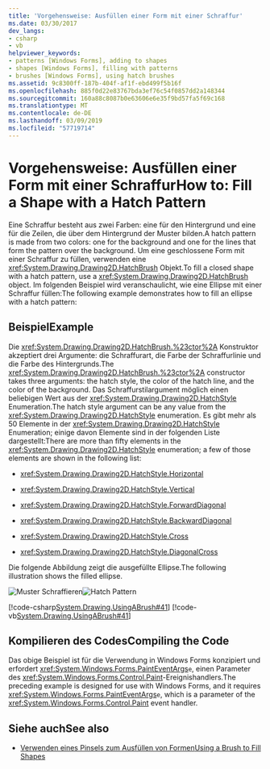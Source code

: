 ```yaml
---
title: 'Vorgehensweise: Ausfüllen einer Form mit einer Schraffur'
ms.date: 03/30/2017
dev_langs:
- csharp
- vb
helpviewer_keywords:
- patterns [Windows Forms], adding to shapes
- shapes [Windows Forms], filling with patterns
- brushes [Windows Forms], using hatch brushes
ms.assetid: 9c8300ff-187b-404f-af1f-ebd499f5b16f
ms.openlocfilehash: 885f0d22e83767bda3ef76c54f0857dd2a148344
ms.sourcegitcommit: 160a88c8087b0e63606e6e35f9bd57fa5f69c168
ms.translationtype: MT
ms.contentlocale: de-DE
ms.lasthandoff: 03/09/2019
ms.locfileid: "57719714"
---
```

# <a name="how-to-fill-a-shape-with-a-hatch-pattern"></a><span data-ttu-id="5512a-102">Vorgehensweise: Ausfüllen einer Form mit einer Schraffur</span><span class="sxs-lookup"><span data-stu-id="5512a-102">How to: Fill a Shape with a Hatch Pattern</span></span>
<span data-ttu-id="5512a-103">Eine Schraffur besteht aus zwei Farben: eine für den Hintergrund und eine für die Zeilen, die über dem Hintergrund der Muster bilden.</span><span class="sxs-lookup"><span data-stu-id="5512a-103">A hatch pattern is made from two colors: one for the background and one for the lines that form the pattern over the background.</span></span> <span data-ttu-id="5512a-104">Um eine geschlossene Form mit einer Schraffur zu füllen, verwenden eine <xref:System.Drawing.Drawing2D.HatchBrush> Objekt.</span><span class="sxs-lookup"><span data-stu-id="5512a-104">To fill a closed shape with a hatch pattern, use a <xref:System.Drawing.Drawing2D.HatchBrush> object.</span></span> <span data-ttu-id="5512a-105">Im folgenden Beispiel wird veranschaulicht, wie eine Ellipse mit einer Schraffur füllen:</span><span class="sxs-lookup"><span data-stu-id="5512a-105">The following example demonstrates how to fill an ellipse with a hatch pattern:</span></span>  
  
## <a name="example"></a><span data-ttu-id="5512a-106">Beispiel</span><span class="sxs-lookup"><span data-stu-id="5512a-106">Example</span></span>  
 <span data-ttu-id="5512a-107">Die <xref:System.Drawing.Drawing2D.HatchBrush.%23ctor%2A> Konstruktor akzeptiert drei Argumente: die Schraffurart, die Farbe der Schraffurlinie und die Farbe des Hintergrunds.</span><span class="sxs-lookup"><span data-stu-id="5512a-107">The <xref:System.Drawing.Drawing2D.HatchBrush.%23ctor%2A> constructor takes three arguments: the hatch style, the color of the hatch line, and the color of the background.</span></span> <span data-ttu-id="5512a-108">Das Schraffurstilargument möglich einen beliebigen Wert aus der <xref:System.Drawing.Drawing2D.HatchStyle> Enumeration.</span><span class="sxs-lookup"><span data-stu-id="5512a-108">The hatch style argument can be any value from the <xref:System.Drawing.Drawing2D.HatchStyle> enumeration.</span></span> <span data-ttu-id="5512a-109">Es gibt mehr als 50 Elemente in der <xref:System.Drawing.Drawing2D.HatchStyle> Enumeration; einige davon Elemente sind in der folgenden Liste dargestellt:</span><span class="sxs-lookup"><span data-stu-id="5512a-109">There are more than fifty elements in the <xref:System.Drawing.Drawing2D.HatchStyle> enumeration; a few of those elements are shown in the following list:</span></span>  
  
-   <xref:System.Drawing.Drawing2D.HatchStyle.Horizontal>  
  
-   <xref:System.Drawing.Drawing2D.HatchStyle.Vertical>  
  
-   <xref:System.Drawing.Drawing2D.HatchStyle.ForwardDiagonal>  
  
-   <xref:System.Drawing.Drawing2D.HatchStyle.BackwardDiagonal>  
  
-   <xref:System.Drawing.Drawing2D.HatchStyle.Cross>  
  
-   <xref:System.Drawing.Drawing2D.HatchStyle.DiagonalCross>  
  
 <span data-ttu-id="5512a-110">Die folgende Abbildung zeigt die ausgefüllte Ellipse.</span><span class="sxs-lookup"><span data-stu-id="5512a-110">The following illustration shows the filled ellipse.</span></span>  
  
 <span data-ttu-id="5512a-111">![Muster Schraffieren](./media/hatch1.png "hatch1")</span><span class="sxs-lookup"><span data-stu-id="5512a-111">![Hatch Pattern](./media/hatch1.png "hatch1")</span></span>  
  
 [!code-csharp[System.Drawing.UsingABrush#41](~/samples/snippets/csharp/VS_Snippets_Winforms/System.Drawing.UsingABrush/CS/Class1.cs#41)]
 [!code-vb[System.Drawing.UsingABrush#41](~/samples/snippets/visualbasic/VS_Snippets_Winforms/System.Drawing.UsingABrush/VB/Class1.vb#41)]  
  
## <a name="compiling-the-code"></a><span data-ttu-id="5512a-112">Kompilieren des Codes</span><span class="sxs-lookup"><span data-stu-id="5512a-112">Compiling the Code</span></span>  
 <span data-ttu-id="5512a-113">Das obige Beispiel ist für die Verwendung in Windows Forms konzipiert und erfordert <xref:System.Windows.Forms.PaintEventArgs>`e`, einen Parameter des <xref:System.Windows.Forms.Control.Paint>-Ereignishandlers.</span><span class="sxs-lookup"><span data-stu-id="5512a-113">The preceding example is designed for use with Windows Forms, and it requires <xref:System.Windows.Forms.PaintEventArgs>`e`, which is a parameter of the <xref:System.Windows.Forms.Control.Paint> event handler.</span></span>  
  
## <a name="see-also"></a><span data-ttu-id="5512a-114">Siehe auch</span><span class="sxs-lookup"><span data-stu-id="5512a-114">See also</span></span>
- [<span data-ttu-id="5512a-115">Verwenden eines Pinsels zum Ausfüllen von Formen</span><span class="sxs-lookup"><span data-stu-id="5512a-115">Using a Brush to Fill Shapes</span></span>](using-a-brush-to-fill-shapes.md)
